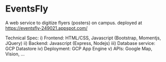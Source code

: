 # EventsFly

A web service to digitize flyers (posters) on campus.
deployed at https://eventsfly-249021.appspot.com/

Technical Spec:
i)   Frontend: HTML/CSS, Javascript (Bootstrap, Momentjs, JQuery)
ii)  Backend: Javascript (Express, Nodejs)
iii) Database service: GCP Datastore
iv)  Deployment: GCP App Engine
v)   APIs: Google Map, Vision, ...
